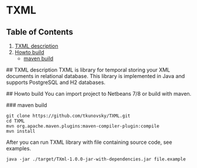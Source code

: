 # TXML

## Table of Contents
1.  [TXML description](#desc)
2.  [Howto build](#build)
    *  [maven build](#maven)

##<a name="desc"></a> TXML description
TXML is library for temporal storing your XML documents in relational database. This library is implemented in Java and supports PostgreSQL and H2 databases.

##<a name="build"></a> Howto build
You can import project to Netbeans 7/8 or build with maven.

###<a name="maven"></a> maven build
```
git clone https://github.com/tkunovsky/TXML.git
cd TXML
mvn org.apache.maven.plugins:maven-compiler-plugin:compile
mvn install
```

After you can run TXML library with file containing source code, see examples.
```
java -jar ./target/TXml-1.0.0-jar-with-dependencies.jar file.example
```

